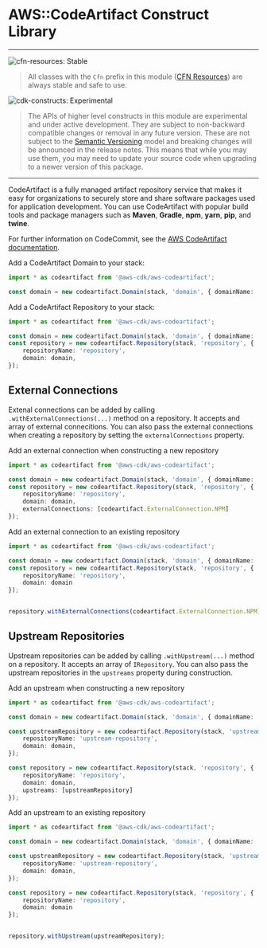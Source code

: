 # AWS::CodeArtifact Construct Library
<!--BEGIN STABILITY BANNER-->

---

![cfn-resources: Stable](https://img.shields.io/badge/cfn--resources-stable-success.svg?style=for-the-badge)

> All classes with the `Cfn` prefix in this module ([CFN Resources]) are always stable and safe to use.
>
> [CFN Resources]: https://docs.aws.amazon.com/cdk/latest/guide/constructs.html#constructs_lib

![cdk-constructs: Experimental](https://img.shields.io/badge/cdk--constructs-experimental-important.svg?style=for-the-badge)

> The APIs of higher level constructs in this module are experimental and under active development.
> They are subject to non-backward compatible changes or removal in any future version. These are
> not subject to the [Semantic Versioning](https://semver.org/) model and breaking changes will be
> announced in the release notes. This means that while you may use them, you may need to update
> your source code when upgrading to a newer version of this package.

---

<!--END STABILITY BANNER-->

CodeArtifact is a fully managed artifact repository service that makes it easy for organizations to securely store and share software packages used for application development. You can use CodeArtifact with popular build tools and package managers such as **Maven**, **Gradle**, **npm**, **yarn**, **pip**, and **twine**.

For further information on CodeCommit, see the [AWS CodeArtifact documentation](https://docs.aws.amazon.com/codeartifact).

Add a CodeArtifact Domain to your stack:

```ts
import * as codeartifact from '@aws-cdk/aws-codeartifact';

const domain = new codeartifact.Domain(stack, 'domain', { domainName: 'example-domain' });
```

Add a CodeArtifact Repository to your stack:

```ts
import * as codeartifact from '@aws-cdk/aws-codeartifact';

const domain = new codeartifact.Domain(stack, 'domain', { domainName: 'example-domain' });
const repository = new codeartifact.Repository(stack, 'repository', {
    repositoryName: 'repository',
    domain: domain,
});
```

## External Connections

Extenal connections can be added by calling `.withExternalConnections(...)` method on a repository. It accepts and
array of external connecitions. You can also pass the external connections when creating a repository by setting the
`externalConnections` property.

Add an external connection when constructing a new repository

```ts
import * as codeartifact from '@aws-cdk/aws-codeartifact';

const domain = new codeartifact.Domain(stack, 'domain', { domainName: 'example-domain' });
const repository = new codeartifact.Repository(stack, 'repository', {
    repositoryName: 'repository',
    domain: domain,
    externalConnections: [codeartifact.ExternalConnection.NPM]
});
```

Add an external connection to an existing repository

```ts
import * as codeartifact from '@aws-cdk/aws-codeartifact';

const domain = new codeartifact.Domain(stack, 'domain', { domainName: 'example-domain' });
const repository = new codeartifact.Repository(stack, 'repository', {
    repositoryName: 'repository',
    domain: domain
});


repository.withExternalConnections(codeartifact.ExternalConnection.NPM);
```

## Upstream Repositories

Upstream repositories can be added by calling `.withUpstream(...)` method on a repository. It accepts an array of `IRepository`.
You can also pass the upstream repositories in the `upstreams` property during construction.

Add an upstream when constructing a new repository

```ts
import * as codeartifact from '@aws-cdk/aws-codeartifact';

const domain = new codeartifact.Domain(stack, 'domain', { domainName: 'example-domain' });

const upstreamRepository = new codeartifact.Repository(stack, 'upstream-repository', {
    repositoryName: 'upstream-repository',
    domain: domain,
});

const repository = new codeartifact.Repository(stack, 'repository', {
    repositoryName: 'repository',
    domain: domain,
    upstreams: [upstreamRepository]
});
```

Add an upstream to an existing repository

```ts
import * as codeartifact from '@aws-cdk/aws-codeartifact';

const domain = new codeartifact.Domain(stack, 'domain', { domainName: 'example-domain' });

const upstreamRepository = new codeartifact.Repository(stack, 'upstream-repository', {
    repositoryName: 'upstream-repository',
    domain: domain,
});

const repository = new codeartifact.Repository(stack, 'repository', {
    repositoryName: 'repository',
    domain: domain
});


repository.withUpstream(upstreamRepository);
```
